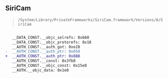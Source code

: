 ## SiriCam

> `/System/Library/PrivateFrameworks/SiriCam.framework/Versions/A/SiriCam`

```diff

   __DATA_CONST.__objc_selrefs: 0x660
   __DATA_CONST.__objc_protorefs: 0x18
   __AUTH_CONST.__auth_got: 0xe28
-  __AUTH_CONST.__auth_ptr: 0x858
+  __AUTH_CONST.__auth_ptr: 0x888
   __AUTH_CONST.__const: 0x3fb8
   __AUTH_CONST.__objc_const: 0x15e8
   __AUTH.__objc_data: 0x1e0

```
